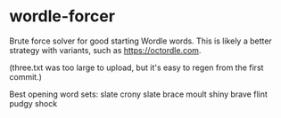# wordle-forcer
Brute force solver for good starting Wordle words. This is likely a better strategy with variants, such as https://octordle.com.

(three.txt was too large to upload, but it's easy to regen from the first commit.)

Best opening word sets:
slate
crony slate
brace moult shiny
brave flint pudgy shock
